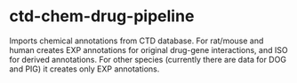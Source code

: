 # ctd-chem-drug-pipeline
Imports chemical annotations from CTD database.
For rat/mouse and human creates EXP annotations for original drug-gene interactions, and ISO for derived annotations.
For other species (currently there are data for DOG and PIG) it creates only EXP annotations.
